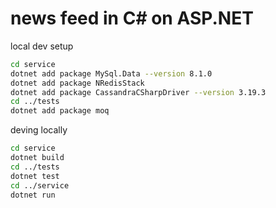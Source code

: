 # news feed in C# on ASP.NET

local dev setup

```bash
cd service
dotnet add package MySql.Data --version 8.1.0
dotnet add package NRedisStack
dotnet add package CassandraCSharpDriver --version 3.19.3
cd ../tests
dotnet add package moq
```

deving locally

```bash
cd service
dotnet build
cd ../tests
dotnet test
cd ../service
dotnet run
```
